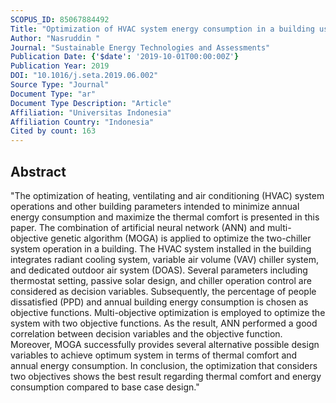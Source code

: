```yaml
---
SCOPUS_ID: 85067884492
Title: "Optimization of HVAC system energy consumption in a building using artificial neural network and multi-objective genetic algorithm"
Author: "Nasruddin "
Journal: "Sustainable Energy Technologies and Assessments"
Publication Date: {'$date': '2019-10-01T00:00:00Z'}
Publication Year: 2019
DOI: "10.1016/j.seta.2019.06.002"
Source Type: "Journal"
Document Type: "ar"
Document Type Description: "Article"
Affiliation: "Universitas Indonesia"
Affiliation Country: "Indonesia"
Cited by count: 163
---
```


## Abstract
"The optimization of heating, ventilating and air conditioning (HVAC) system operations and other building parameters intended to minimize annual energy consumption and maximize the thermal comfort is presented in this paper. The combination of artificial neural network (ANN) and multi-objective genetic algorithm (MOGA) is applied to optimize the two-chiller system operation in a building. The HVAC system installed in the building integrates radiant cooling system, variable air volume (VAV) chiller system, and dedicated outdoor air system (DOAS). Several parameters including thermostat setting, passive solar design, and chiller operation control are considered as decision variables. Subsequently, the percentage of people dissatisfied (PPD) and annual building energy consumption is chosen as objective functions. Multi-objective optimization is employed to optimize the system with two objective functions. As the result, ANN performed a good correlation between decision variables and the objective function. Moreover, MOGA successfully provides several alternative possible design variables to achieve optimum system in terms of thermal comfort and annual energy consumption. In conclusion, the optimization that considers two objectives shows the best result regarding thermal comfort and energy consumption compared to base case design."

